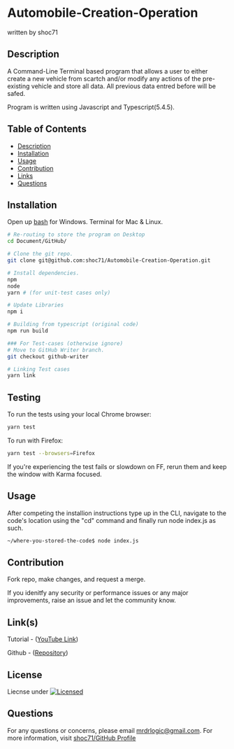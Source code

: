 # Automobile-Creation-Operation
written by shoc71

## Description
A Command-Line Terminal based program that allows a user to either create a new vehicle from scartch and/or modify any actions of the pre-existing vehicle and store all data. All previous data entred before will be safed.

Program is written using Javascript and Typescript(5.4.5).

## Table of Contents
- [Description](#description)
- [Installation](#installation)
- [Usage](#usage)
- [Contribution](#contribution)
- [Links](#links)
- [Questions](#questions)

## Installation

Open up [bash](https://www.youtube.com/watch?v=3eu67g3PTdk) for Windows. Terminal for Mac & Linux.

```sh
# Re-routing to store the program on Desktop
cd Document/GitHub/

# Clone the git repo.
git clone git@github.com:shoc71/Automobile-Creation-Operation.git

# Install dependencies.
npm
node
yarn # (for unit-test cases only)

# Update Libraries
npm i

# Building from typescript (original code)
npm run build

### For Test-cases (otherwise ignore)
# Move to GitHub Writer branch.
git checkout github-writer

# Linking Test cases
yarn link
```

## Testing

To run the tests using your local Chrome browser:

```sh
yarn test
```

To run with Firefox:

```sh
yarn test --browsers=Firefox
```

If you're experiencing the test fails or slowdown on FF, rerun them and keep the window with Karma focused.

## Usage
After competing the installion instructions type up in the CLI, navigate to the code's location using the "cd" command and finally run node index.js as such.

```sh
~/where-you-stored-the-code$ node index.js
```

## Contribution
Fork repo, make changes, and request a merge.

If you idenitfy any security or performance issues or any major improvements, raise an issue and let the community know.

## Link(s)
Tutorial - ([YouTube Link](https://youtu.be/mhR4G2gzpS0))

Github - ([Repository](https://github.com/shoc71/Automobile-Creation-Operation/tree/main)) 

## License
Liecnse under [![Licensed](https://opensource.org/licenses/Apache-2.0)](https://opensource.org/licenses/Apache-2.0)

## Questions
For any questions or concerns, please email mrdrlogic@gmail.com. For more information, visit [shoc71/GitHub Profile](https://github.com/shoc71)

